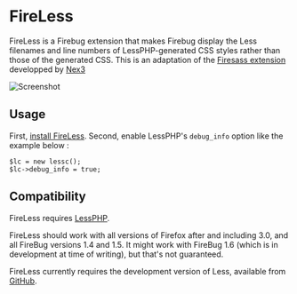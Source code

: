 # FireLess

FireLess is a Firebug extension that makes Firebug display the Less filenames and line numbers of LessPHP-generated CSS styles rather than those of the generated CSS. This is an adaptation of the [Firesass extension](https://github.com/nex3/firesass) developped by [Nex3](https://github.com/nex3/firesass)

![Screenshot](http://github.com/clearideaz/lessphp/raw/master/extra/screenshot.png)

## Usage

First, [install FireLess](https://addons.mozilla.org/fr/firefox/addon/259377/).
Second, enable LessPHP's `debug_info` option like the example below :

	$lc = new lessc();
	$lc->debug_info = true;

## Compatibility

FireLess requires [LessPHP](http://leafo.net/lessphp/).

FireLess should work with all versions of Firefox after and including 3.0,
and all FireBug versions 1.4 and 1.5.
It might work with FireBug 1.6 (which is in development at time of writing),
but that's not guaranteed.

FireLess currently requires the development version of Less,
available from [GitHub](https://github.com/leafo/lessphp/).
